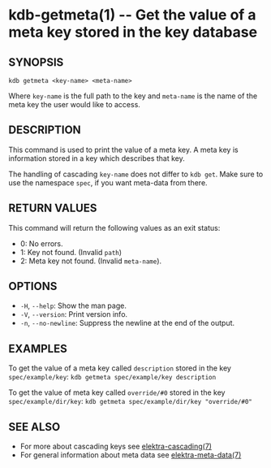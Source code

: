 kdb-getmeta(1) -- Get the value of a meta key stored in the key database
========================================================================

## SYNOPSIS

`kdb getmeta <key-name> <meta-name>`  

Where `key-name` is the full path to the key and
`meta-name` is the name of the meta key the user would like to access.

## DESCRIPTION

This command is used to print the value of a meta key.
A meta key is information stored in a key which describes that key.

The handling of cascading `key-name` does not differ to `kdb get`.
Make sure to use the namespace `spec`, if you want meta-data from there.

## RETURN VALUES

This command will return the following values as an exit status:  
* 0:
  No errors.
* 1:
  Key not found. (Invalid `path`)
* 2:
  Meta key not found. (Invalid `meta-name`).


## OPTIONS

- `-H`, `--help`:
  Show the man page.
- `-V`, `--version`:
  Print version info.
- `-n`, `--no-newline`:          Suppress the newline at the end of the output.

## EXAMPLES

To get the value of a meta key called `description` stored in the key `spec/example/key`:
	`kdb getmeta spec/example/key description`

To get the value of meta key called `override/#0` stored in the key `spec/example/dir/key`:
	`kdb getmeta spec/example/dir/key "override/#0"`

## SEE ALSO

- For more about cascading keys see [elektra-cascading(7)](elektra-cascading.md)
- For general information about meta data see [elektra-meta-data(7)](elektra-meta-data.md)
